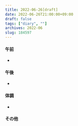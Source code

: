 ```yaml
---
title: 2022-06-26[draft]
date: 2022-06-26T21:00:00+09:00
draft: false
tags: ["diary", ""]
archives: 2022-06
slug: 184597
---
```

#### 午前
- 
#### 午後
- 
#### 体調
- 
#### その他